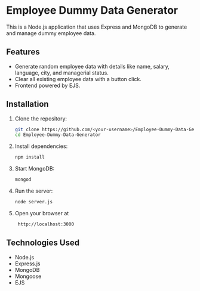 # Employee Dummy Data Generator

This is a Node.js application that uses Express and MongoDB to generate and manage dummy employee data.

## Features
- Generate random employee data with details like name, salary, language, city, and managerial status.
- Clear all existing employee data with a button click.
- Frontend powered by EJS.

## Installation

1. Clone the repository:
   ```bash
   git clone https://github.com/<your-username>/Employee-Dummy-Data-Generator.git
   cd Employee-Dummy-Data-Generator

2. Install dependencies:
   ```bash
   npm install

3. Start MongoDB:
   ```bash
   mongod


4. Run the server:
   ```bash
   node server.js

5. Open your browser at
   ```bash
    http://localhost:3000

## Technologies Used
- Node.js
- Express.js
- MongoDB
- Mongoose
- EJS
